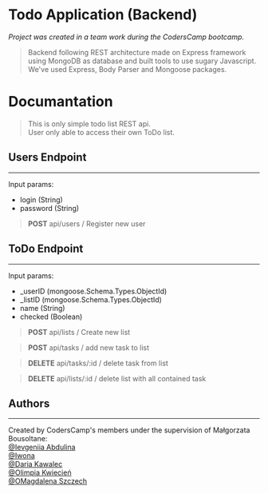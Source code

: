
# **Todo Application (Backend)** 
*Project was created in a team work during the CodersCamp bootcamp.*

> Backend following REST architecture made on Express framework using MongoDB as database and built tools to use sugary Javascript. We've used Express, Body Parser and Mongoose packages. 
<!-- > You can find the app [here](https://github.com/...) . Be careful, Back End is running on Heroku (dyno sleep mode). -->

# Documantation
>This is only simple todo list REST api.\
>User only able to access their own ToDo list.

## Users Endpoint
***
Input params:
- login (String)
- password (String)

>**POST**        api/users / Register new user

## ToDo Endpoint
***
Input params:
- _userID (mongoose.Schema.Types.ObjectId)
- _listID (mongoose.Schema.Types.ObjectId)
- name (String)
- checked (Boolean)

>**POST**       api/lists / Create new list

>**POST**       api/tasks / add new task to list

>**DELETE**     api/tasks/:id / delete task from list

>**DELETE**     api/lists/:id / delete list with all contained task

## Authors
***
Created by CodersCamp's members under the supervision of Małgorzata Bousoltane:\
[@Ievgeniia Abdulina](https://github.com/IevgeniiaAbdulina)\
[@Iwona](https://github.com/Crazysh8)\
[@Daria Kawalec](https://github.com/dariaka)\
[@Olimpia Kwiecień](https://github.com/kvviecien)\
[@OMagdalena Szczech](https://github.com/magdalenaszczech)